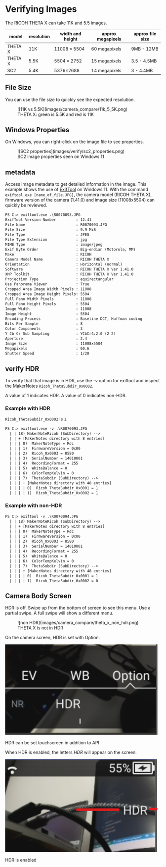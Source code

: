 # Verifying Images

The RICOH THETA X can take 11K and 5.5 images.

| model | resolution | width and height | approx megapixels | approx file size |
| ---- | ------- | ------- | --------- | -------- |
| THETA X | 11K |  11008 × 5504 | 60 megapixels | 9MB - 12MB  |
| THETA X | 5.5K | 5504 × 2752 | 15 megapixels | 3.5 - 4.5MB |
| SC2 | 5.4K | 5376×2688 | 14 megapixels | 3 - 4.4MB |

## File Size

You can use the file size to quickly see the expected resolution.

<figure markdown>
![11K vs 5.5K](images/camera_compare/11k_5_5K.png)
<figcaption>THETA X: green is 5.5K and red is 11K
</figcaption>
</figure>

## Windows Properties

On Windows, you can right-click on the image file to see properties.

<figure markdown>
![SC2 properties](images/verify/sc2_properties.png)
<figcaption>SC2 image properties seen on Windows 11
</figcaption>
</figure>

## metadata

Access image metadata to get detailed information in the image.
This example shows the use of [ExifTool](https://exiftool.org/)
on Windows 11. With the command
`exiftool.exe [name_of_file.JPG]`, the camera model
(RICOH THETA X), firmware version of the camera (1.41.0) and image size (11008x5504)
can quickly be reviewed.

```text
PS C:> exiftool.exe .\R0070093.JPG
ExifTool Version Number         : 12.41
File Name                       : R0070093.JPG
File Size                       : 9.9 MiB
File Type                       : JPEG
File Type Extension             : jpg
MIME Type                       : image/jpeg
Exif Byte Order                 : Big-endian (Motorola, MM)
Make                            : RICOH
Camera Model Name               : RICOH THETA X
Orientation                     : Horizontal (normal)
Software                        : RICOH THETA X Ver 1.41.0
XMP Toolkit                     : RICOH THETA X Ver 1.41.0
Projection Type                 : equirectangular
Use Panorama Viewer             : True
Cropped Area Image Width Pixels : 11008
Cropped Area Image Height Pixels: 5504
Full Pano Width Pixels          : 11008
Full Pano Height Pixels         : 5504
Image Width                     : 11008
Image Height                    : 5504
Encoding Process                : Baseline DCT, Huffman coding
Bits Per Sample                 : 8
Color Components                : 3
Y Cb Cr Sub Sampling            : YCbCr4:2:0 (2 2)
Aperture                        : 2.4
Image Size                      : 11008x5504
Megapixels                      : 60.6
Shutter Speed                   : 1/20
```

## verify HDR

To verify that that image is in HDR, use the _-v_ option for
exiftool and inspect the MakerNotes `Ricoh_ThetaSubdir_0x0002`.

A value of 1 indicates HDR.  A value of 0 indicates non-HDR.

### Example with HDR

`Ricoh_ThetaSubdir_0x0002` is `1`.

```text
PS C:> exiftool.exe -v .\R0070093.JPG
  | | 18) MakerNoteRicoh (SubDirectory) -->
  | | + [MakerNotes directory with 8 entries]
  | | | 0)  MakerNoteType = Rdc
  | | | 1)  FirmwareVersion = 0x00
  | | | 2)  Ricoh_0x0003 = 8580
  | | | 3)  SerialNumber = 14010001
  | | | 4)  RecordingFormat = 255
  | | | 5)  WhiteBalance = 0
  | | | 6)  ColorTempKelvin = 0
  | | | 7)  ThetaSubdir (SubDirectory) -->
  | | | + [MakerNotes directory with 48 entries]
  | | | | 0)  Ricoh_ThetaSubdir_0x0001 = 1
  | | | | 1)  Ricoh_ThetaSubdir_0x0002 = 1
```

### Example with non-HDR

```text
PS C:> exiftool -v .\R0070094.JPG
  | | 18) MakerNoteRicoh (SubDirectory) -->
  | | + [MakerNotes directory with 8 entries]
  | | | 0)  MakerNoteType = Rdc
  | | | 1)  FirmwareVersion = 0x00
  | | | 2)  Ricoh_0x0003 = 8580
  | | | 3)  SerialNumber = 14010001
  | | | 4)  RecordingFormat = 255
  | | | 5)  WhiteBalance = 0
  | | | 6)  ColorTempKelvin = 0
  | | | 7)  ThetaSubdir (SubDirectory) -->
  | | | + [MakerNotes directory with 48 entries]
  | | | | 0)  Ricoh_ThetaSubdir_0x0001 = 1
  | | | | 1)  Ricoh_ThetaSubdir_0x0002 = 0
```

## Camera Body Screen

HDR is off. Swipe up from the bottom of screen to see this menu.
Use a partial swipe.  A full swipe will show a different menu.

<figure markdown>
![non HDR](images/camera_compare/theta_x_non_hdr.png)
<figcaption>THETA X is not in HDR
</figcaption>
</figure>


On the camera screen, HDR is set with Option.

![set HDR](images/camera_compare/set_hdr.png)
<figcaption>HDR can be set touchscreen in addition to API
</figcaption>
</figure>

When HDR is enabled, the letters _HDR_ will appear on the
screen.

![HDR on](images/camera_compare/hdr_on.png)
<figcaption>HDR is enabled
</figcaption>
</figure>
